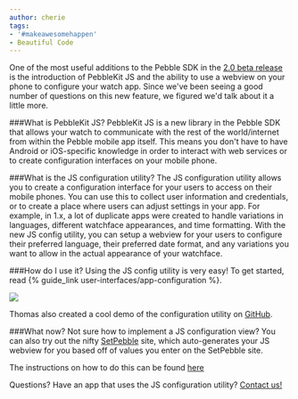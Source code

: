 ```yaml
---
author: cherie
tags:
- '#makeawesomehappen'
- Beautiful Code
---
```


One of the most useful additions to the Pebble SDK in the [2.0 beta release](/sdk/) is the introduction of PebbleKit JS and the ability to use a webview on your phone to configure your watch app. Since we've been seeing a good number of questions on this new feature, we figured we'd talk about it a little more.



###What is PebbleKit JS?
PebbleKit JS is a new library in the Pebble SDK that allows your watch to communicate with the rest of the world/internet from within the Pebble mobile app itself. This means you don't have to have Android or iOS-specific knowledge in order to interact with web services or to create configuration interfaces on your mobile phone.

###What is the JS configuration utility?
The JS configuration utility allows you to create a configuration interface for your users to access on their mobile phones. You can use this to collect user information and credentials, or to create a place where users can adjust settings in your app. For example, in 1.x, a lot of duplicate apps were created to handle variations in languages, different watchface appearances, and time formatting. With the new JS config utility, you can setup a webview for your users to configure their preferred language, their preferred date format, and any variations you want to allow in the actual appearance of your watchface.

###How do I use it?
Using the JS config utility is very easy! To get started, read {% guide_link user-interfaces/app-configuration %}.

![](/images/blog/jsconfigure.png)

Thomas also created a cool demo of the configuration utility on [GitHub](https://github.com/pebble-hacks/js-configure-demo).
  
###What now?
Not sure how to implement a JS configuration view? You can also try out the nifty [SetPebble](http://setpebble.com) site, which auto-generates your JS webview for you based off of values you enter on the SetPebble site.
	
The instructions on how to do this can be found [here](http://setpebble.com/developers)
	
Questions? Have an app that uses the JS configuration utility? [Contact us!](/contact)
